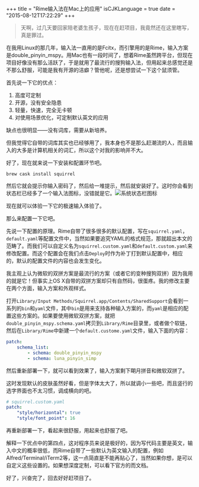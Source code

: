 +++
title  = "Rime输入法在Mac上的应用"
isCJKLanguage = true
date = "2015-08-12T17:22:29"
+++


> 天啊，过几天要回家陪老婆生孩子，现在在赶项目，我竟然还在这里瞎写，真是罪过。

在我用Linux的那几年，输入法一直用的是Fcitx，而引擎用的是Rime，输入方案是double_pinyin_mspy。用Mac也有一段时间了，想着Rime虽然跨平台，但现在项目好像没有那么活跃了，于是就用了最流行的搜狗输入法，但用起来总感觉还是不那么舒服，可能是我有开源的洁癖？管他呢，还是想尝试一下这个鼠须管。

首先说一下它的优点：

1. 高度可定制
2. 开源，没有安全隐患
3. 轻量，快速，完全无卡顿
4. 对使用场景优化，可定制默认英文的应用

缺点也很明显——没有词库，需要从新培养。

但我觉得它自带的词库其实也已经够用了，我本身也不是那么赶潮流的人，而且输入的大多是计算机相关的词汇，所以这个对我的影响并不大。

好了，现在就来说一下安装和配置环节吧。

`brew cask install squirrel`

然后它就会提示你输入密码了，然后给一堆提示，然后就安装好了。这时你会看到状态栏已经多了一个输入法图标，没错就是它。![系统状态栏图标](http://7xn2pe.com1.z0.glb.clouddn.com/squirrel.png)

现在就可以体验一下它的极速输入体验了。

那么来配置一下它吧。

先说一下配置的原理。Rime自带了很多很多的默认配置，写在`squirrel.yaml`，`default.yaml`等配置文件中，当然如果要追究YAML的格式规范，那就超出本文的范畴了。而我们可以自定义名为`squirrel.custom.yaml`和`default.custom.yaml`来修改配置。而这个配置会在我们点击`Deploy`时作为补丁打到默认配置中，相应的，默认的配置文件的内容也会发生变化。

我主观上认为微软的双拼方案是最流行的方案（或者它的变种搜狗双拼）因为我用的就是它！但事实上OS X自带的双拼方案却只有自然码，很蛋疼。我的修改主要在两个方面，输入方案和外观样式。

打开`Library/Input Methods/Squirrel.app/Contents/SharedSupport`会看到一系列的`bin`和`yaml`文件，其中`bin`是用来支持各种输入方案的，而`yaml`是相应的配置这些方案的。如果要使用微软双拼方案，就把`double_pinyin_mspy.schema.yaml`拷贝到`Library/Rime`目录里，或者做个软链，然后在`Library/Rime`中新建一个`default.custome.yaml`文件，输入下面的内容：

```yaml
patch:
    schema_list:
        - schema: double_pinyin_mspy
        - schema: luna_pinyin_simp
```

然后重新部署一下，就可以看到效果了，输入方案剩下朙月拼音和微软双拼了。

这时发现默认的皮肤虽然好看，但是字体太大了，所以就调小一些吧，而且竖行的选字界面也不太习惯，调成横向的吧。

```yaml
# squirrel.custom.yaml
patch:
    "style/horizontal": true
    "style/font_point": 16
```

再重新部署一下，看起来很舒服，用起来也舒服了吧。

解释一下优点中的第四点，这对程序员来说是极好的，因为写代码主要是英文，输入中文的概率很低，而Rime自带了一些默认为英文输入的配置，例如Alfred/Terminal/iTerm2等，这一点简直是不能再贴心了，当然如果你想，是可以自定义这些设置的。如果想深度定制，可以看下官方的而文档。

好了，兴奋完了，回去好好赶项目了。

